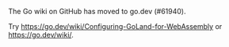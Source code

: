 The Go wiki on GitHub has moved to go.dev (#61940).

Try <https://go.dev/wiki/Configuring-GoLand-for-WebAssembly> or <https://go.dev/wiki/>.

